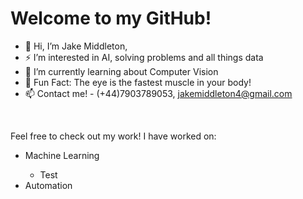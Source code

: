  <h1> Welcome to my GitHub! </h1>
 
- 👋 Hi, I’m Jake Middleton,
- ⚡ I’m interested in AI, solving problems and all things data
- 🌱 I’m currently learning about Computer Vision
- 👀 Fun Fact: The eye is the fastest muscle in your body!
- 📫 Contact me! - (+44)7903789053, jakemiddleton4@gmail.com

<br>

Feel free to check out my work! I have worked on:
<ul>
 <li> Machine Learning </li>
 <ul>
  <li> Test </li>
 </ul>
 <li> Automation </li>
</ul>

